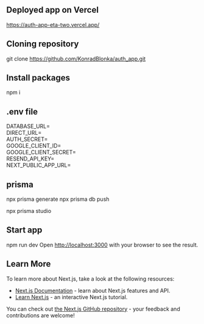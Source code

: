 ## Deployed app on Vercel
https://auth-app-eta-two.vercel.app/

## Cloning repository
git clone https://github.com/KonradBlonka/auth_app.git

## Install packages
npm i

## .env file
DATABASE_URL=<br />
DIRECT_URL=<br />
AUTH_SECRET=<br />
GOOGLE_CLIENT_ID=<br />
GOOGLE_CLIENT_SECRET=<br />
RESEND_API_KEY=<br />
NEXT_PUBLIC_APP_URL=<br />

## prisma
<!-- if u change prisma/schema.prisma -->
npx prisma generate
npx prisma db push

<!-- check local database -->
npx prisma studio

## Start app
npm run dev
Open [http://localhost:3000](http://localhost:3000) with your browser to see the result.

## Learn More

To learn more about Next.js, take a look at the following resources:

- [Next.js Documentation](https://nextjs.org/docs) - learn about Next.js features and API.
- [Learn Next.js](https://nextjs.org/learn) - an interactive Next.js tutorial.

You can check out [the Next.js GitHub repository](https://github.com/vercel/next.js/) - your feedback and contributions are welcome!
